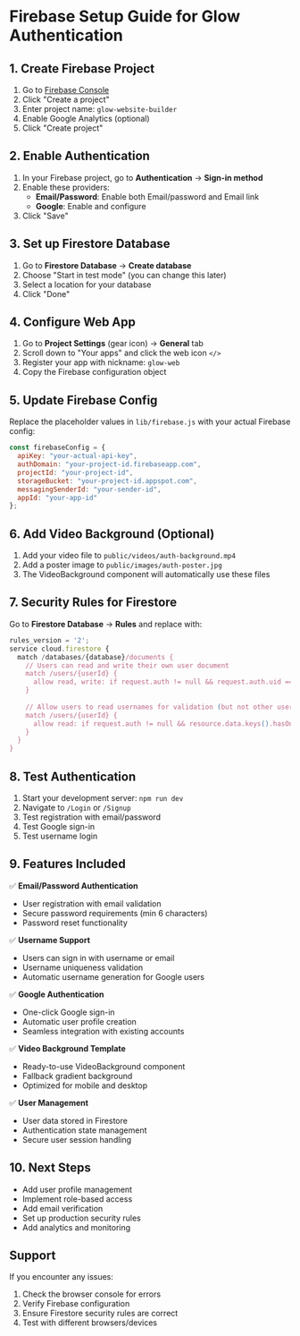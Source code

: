 # Firebase Setup Guide for Glow Authentication

## 1. Create Firebase Project

1. Go to [Firebase Console](https://console.firebase.google.com/)
2. Click "Create a project"
3. Enter project name: `glow-website-builder`
4. Enable Google Analytics (optional)
5. Click "Create project"

## 2. Enable Authentication

1. In your Firebase project, go to **Authentication** → **Sign-in method**
2. Enable these providers:
   - **Email/Password**: Enable both Email/password and Email link
   - **Google**: Enable and configure
3. Click "Save"

## 3. Set up Firestore Database

1. Go to **Firestore Database** → **Create database**
2. Choose "Start in test mode" (you can change this later)
3. Select a location for your database
4. Click "Done"

## 4. Configure Web App

1. Go to **Project Settings** (gear icon) → **General** tab
2. Scroll down to "Your apps" and click the web icon `</>`
3. Register your app with nickname: `glow-web`
4. Copy the Firebase configuration object

## 5. Update Firebase Config

Replace the placeholder values in `lib/firebase.js` with your actual Firebase config:

```javascript
const firebaseConfig = {
  apiKey: "your-actual-api-key",
  authDomain: "your-project-id.firebaseapp.com",
  projectId: "your-project-id",
  storageBucket: "your-project-id.appspot.com",
  messagingSenderId: "your-sender-id",
  appId: "your-app-id"
};
```

## 6. Add Video Background (Optional)

1. Add your video file to `public/videos/auth-background.mp4`
2. Add a poster image to `public/images/auth-poster.jpg`
3. The VideoBackground component will automatically use these files

## 7. Security Rules for Firestore

Go to **Firestore Database** → **Rules** and replace with:

```javascript
rules_version = '2';
service cloud.firestore {
  match /databases/{database}/documents {
    // Users can read and write their own user document
    match /users/{userId} {
      allow read, write: if request.auth != null && request.auth.uid == userId;
    }
    
    // Allow users to read usernames for validation (but not other user data)
    match /users/{userId} {
      allow read: if request.auth != null && resource.data.keys().hasOnly(['username']);
    }
  }
}
```

## 8. Test Authentication

1. Start your development server: `npm run dev`
2. Navigate to `/Login` or `/Signup` 
3. Test registration with email/password
4. Test Google sign-in
5. Test username login

## 9. Features Included

✅ **Email/Password Authentication**
- User registration with email validation
- Secure password requirements (min 6 characters)
- Password reset functionality

✅ **Username Support**
- Users can sign in with username or email
- Username uniqueness validation
- Automatic username generation for Google users

✅ **Google Authentication**
- One-click Google sign-in
- Automatic user profile creation
- Seamless integration with existing accounts

✅ **Video Background Template**
- Ready-to-use VideoBackground component
- Fallback gradient background
- Optimized for mobile and desktop

✅ **User Management**
- User data stored in Firestore
- Authentication state management
- Secure user session handling

## 10. Next Steps

- Add user profile management
- Implement role-based access
- Add email verification
- Set up production security rules
- Add analytics and monitoring

## Support

If you encounter any issues:
1. Check the browser console for errors
2. Verify Firebase configuration
3. Ensure Firestore security rules are correct
4. Test with different browsers/devices
